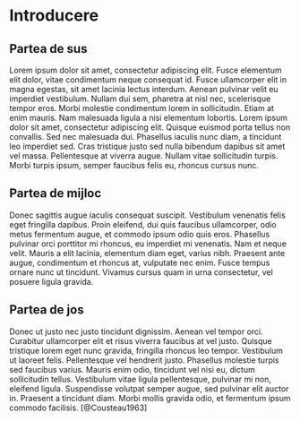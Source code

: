 # Introducere

## Partea de sus

Lorem ipsum dolor sit amet, consectetur adipiscing elit. Fusce elementum elit dolor, vitae condimentum neque consequat id. Fusce ullamcorper elit in magna egestas, sit amet lacinia lectus interdum. Aenean pulvinar velit eu imperdiet vestibulum. Nullam dui sem, pharetra at nisl nec, scelerisque tempor eros. Morbi molestie condimentum lorem in sollicitudin. Etiam at enim mauris. Nam malesuada ligula a nisi elementum lobortis. Lorem ipsum dolor sit amet, consectetur adipiscing elit. Quisque euismod porta tellus non convallis. Sed nec malesuada dui. Phasellus iaculis nunc diam, a tincidunt leo imperdiet sed. Cras tristique justo sed nulla bibendum dapibus sit amet vel massa. Pellentesque at viverra augue. Nullam vitae sollicitudin turpis. Morbi turpis ipsum, semper faucibus felis eu, rhoncus cursus nunc.

## Partea de mijloc

Donec sagittis augue iaculis consequat suscipit. Vestibulum venenatis felis eget fringilla dapibus. Proin eleifend, dui quis faucibus ullamcorper, odio metus fermentum augue, et commodo ipsum odio quis eros. Phasellus pulvinar orci porttitor mi rhoncus, eu imperdiet mi venenatis. Nam et neque velit. Mauris a elit lacinia, elementum diam eget, varius nibh. Praesent ante augue, condimentum et rhoncus at, vulputate nec enim. Fusce tempus ornare nunc ut tincidunt. Vivamus cursus quam in urna consectetur, vel posuere ligula gravida.

## Partea de jos

Donec ut justo nec justo tincidunt dignissim. Aenean vel tempor orci. Curabitur ullamcorper elit et risus viverra faucibus at vel justo. Quisque tristique lorem eget nunc gravida, fringilla rhoncus leo tempor. Vestibulum ut laoreet felis. Pellentesque vel hendrerit justo. Phasellus molestie turpis sed faucibus varius. Mauris enim odio, tincidunt vel nisi eu, dictum sollicitudin tellus. Vestibulum vitae ligula pellentesque, pulvinar mi non, eleifend ligula. Suspendisse volutpat semper augue, sed pulvinar elit auctor in. Praesent a tincidunt diam. Morbi mollis gravida odio, et fermentum ipsum commodo facilisis. [@Cousteau1963]

